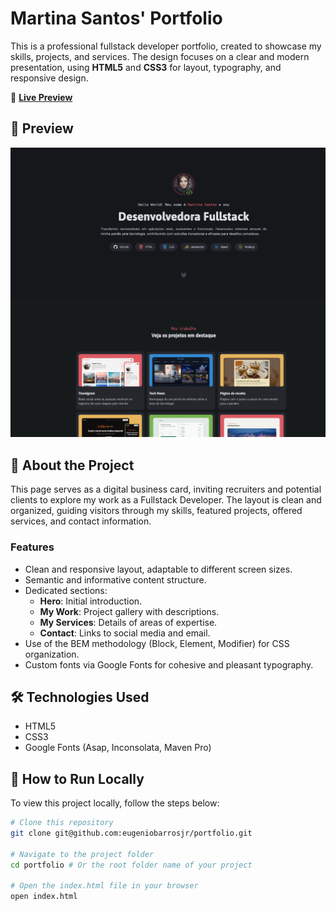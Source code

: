 # Martina Santos' Portfolio

This is a professional fullstack developer portfolio, created to showcase my skills, projects, and services. The design focuses on a clear and modern presentation, using **HTML5** and **CSS3** for layout, typography, and responsive design.

🔗 **[Live Preview](https://eugeniobarrosjr.github.io/portfolio/)**

## 📸 Preview

<p align="center">
  <img src="./screenshot.png" alt="Preview of Martina Santos' Portfolio" width="600"/>
</p>

## 📄 About the Project

This page serves as a digital business card, inviting recruiters and potential clients to explore my work as a Fullstack Developer. The layout is clean and organized, guiding visitors through my skills, featured projects, offered services, and contact information.

### Features

- Clean and responsive layout, adaptable to different screen sizes.
- Semantic and informative content structure.
- Dedicated sections:
  - **Hero**: Initial introduction.
  - **My Work**: Project gallery with descriptions.
  - **My Services**: Details of areas of expertise.
  - **Contact**: Links to social media and email.
- Use of the BEM methodology (Block, Element, Modifier) for CSS organization.
- Custom fonts via Google Fonts for cohesive and pleasant typography.

## 🛠️ Technologies Used

- HTML5
- CSS3
- Google Fonts (Asap, Inconsolata, Maven Pro)

## 📂 How to Run Locally

To view this project locally, follow the steps below:

```bash
# Clone this repository
git clone git@github.com:eugeniobarrosjr/portfolio.git

# Navigate to the project folder
cd portfolio # Or the root folder name of your project

# Open the index.html file in your browser
open index.html
```
